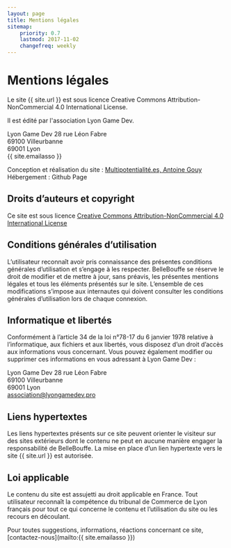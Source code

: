 ```yaml
---
layout: page
title: Mentions légales
sitemap:
    priority: 0.7
    lastmod: 2017-11-02
    changefreq: weekly
---
```


# Mentions légales

Le site {{ site.url }} est sous licence Creative Commons Attribution-NonCommercial 4.0 International License.

Il est édité par l'association Lyon Game Dev.

Lyon Game Dev
28 rue Léon Fabre  
69100 Villeurbanne  
69001 Lyon  
{{ site.emailasso }}

Conception et réalisation du site : [Multipotentialité.es, Antoine Gouy](http://gouy-antoine.com)  
Hébergement : Github Page

## Droits d’auteurs et copyright 
  Ce site est sous licence [Creative Commons Attribution-NonCommercial 4.0 International License](http://creativecommons.org/licenses/by-nc/4.0/)

## Conditions générales d’utilisation
L’utilisateur reconnaît avoir pris connaissance des présentes conditions générales d’utilisation et s’engage à les respecter.
BelleBouffe se réserve le droit de modifier et de mettre à jour, sans préavis, les présentes mentions légales et tous les éléments présentés sur le site. L’ensemble de ces modifications s’impose aux internautes qui doivent consulter les conditions générales d’utilisation lors de chaque connexion.

## Informatique et libertés
Conformément à l’article 34 de la loi n°78-17 du 6 janvier 1978 relative à l’informatique, aux fichiers et aux libertés, vous disposez d’un droit d’accès aux informations vous concernant. Vous pouvez également modifier ou supprimer ces informations en vous adressant à Lyon Game Dev :

Lyon Game Dev
28 rue Léon Fabre  
69100 Villeurbanne  
69001 Lyon  
association@lyongamedev.pro

## Liens hypertextes
Les liens hypertextes présents sur ce site peuvent orienter le visiteur sur des sites extérieurs dont le contenu ne peut en aucune manière engager la responsabilité de BelleBouffe. La mise en place d’un lien hypertexte vers le site {{ site.url }} est autorisée.

## Loi applicable
Le contenu du site est assujetti au droit applicable en France. Tout utilisateur reconnaît la compétence du tribunal de Commerce de Lyon français pour tout ce qui concerne le contenu et l’utilisation du site ou les recours en découlant.

Pour toutes suggestions, informations, réactions concernant ce site, [contactez-nous](mailto:{{ site.emailasso }})